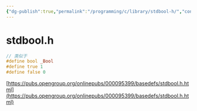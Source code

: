 ```yaml
---
{"dg-publish":true,"permalink":"/programming/c/library/stdbool-h/","contentClasses":".content svg {width: 100%; height: auto;}"}
---
```



# stdbool.h

```c
// 类似于
#define bool _Bool
#define true 1
#define false 0
```

[https://pubs.opengroup.org/onlinepubs/000095399/basedefs/stdbool.h.html](https://pubs.opengroup.org/onlinepubs/000095399/basedefs/stdbool.h.html)